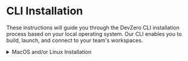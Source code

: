 # CLI Installation

These instructions will guide you through the DevZero CLI installation process based on your local operating system. Our CLI enables you to build, launch, and connect to your team's workspaces.&#x20;

<details>

<summary>MacOS and/or Linux Installation</summary>

Run the following command from within your terminal:&#x20;

<pre class="language-bash" data-full-width="false"><code class="lang-bash"><strong>curl -fsSL https://api.devzero.io/backend/v0/cli/install-script | sh
</strong></code></pre>

</details>

